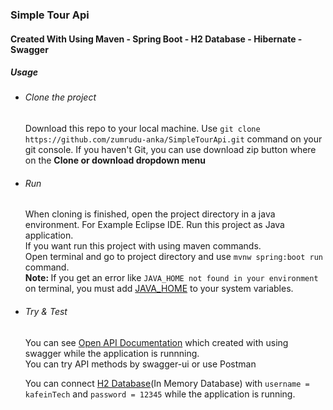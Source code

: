 <h3>Simple Tour Api</h3>

<h4>Created With Using Maven - Spring Boot - H2 Database - Hibernate - Swagger</h4>

<h5>Usage</h5>

<ul>
	<li><h6>Clone the project</h6>
  Download this repo to your local machine. Use <code>git clone https://github.com/zumrudu-anka/SimpleTourApi.git</code> command on your git console. If you haven't Git, you can use download zip button where on the <b>Clone or download dropdown menu</b></li>
  <li><h6>Run</h6>
  When cloning is finished, open the project directory in a java environment. For Example Eclipse IDE.
  Run this project as Java application.<br>
	If you want run this project with using maven commands.<br>Open terminal and go to project directory and use <code>mvnw spring:boot run</code> command.<br>
	  <b>Note: </b>If you get an error like <code>JAVA_HOME not found in your environment</code> on terminal, you must add <a href="https://docs.oracle.com/cd/E19182-01/820-7851/inst_cli_jdk_javahome_t/index.html">JAVA_HOME</a> to your system variables.</li>
	<li><h6>Try & Test</h6>
  You can see <a href="http://localhost:8080/swagger-ui.html">Open API Documentation</a> which created with using swagger while the application is runnning.<br>
	You can try API methods by swagger-ui or use Postman
  
  You can connect <a href = "http://localhost:8080/h2-console">H2 Database</a>(In Memory Database) with <code>username = kafeinTech</code> and <code>password = 12345</code> while the application is running.</li>
</ul>
